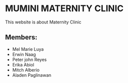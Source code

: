 # MUMINI MATERNITY CLINIC
This website is about Maternity Clinic

## Members:
- Mel Marie Luya
- Erwin Naag
- Peter john Reyes
- Erika Abiol
- Mitch Alberio
- Aladen Paglinawan